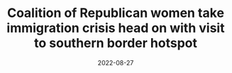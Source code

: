 ---
title: Coalition of Republican women take immigration crisis head on with visit to southern border hotspot
summary: "A coalition of Republican women from across the country are joining together to address the growing crisis at the nation's Southern border amid reports of the ongoing horrors facing migrants, especially women and children, as they attempt to make the perilous journey north to the U.S."
image: /img/updates/300567763_171301085420273_5337674624844618111_.webp
#author: Morgan Ortagus
outbound: https://www.foxnews.com/politics/coalition-republican-women-immigration-crisis-visit-southern-border-hotspot
cta: Read More →
date: 2022-08-27
visible: true
categories:
   - Newsroom
visible: true
---